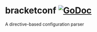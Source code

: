 # bracketconf [![GoDoc](https://godoc.org/github.com/AscendTech4H/bracketconf?status.svg)](https://godoc.org/github.com/AscendTech4H/bracketconf)
A directive-based configuration parser
